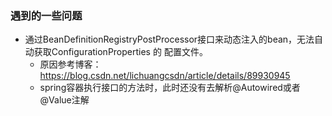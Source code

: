 
### 遇到的一些问题

- 通过BeanDefinitionRegistryPostProcessor接口来动态注入的bean，无法自动获取ConfigurationProperties 的 配置文件。
  + 原因参考博客：https://blog.csdn.net/lichuangcsdn/article/details/89930945
  + spring容器执行接口的方法时，此时还没有去解析@Autowired或者@Value注解
